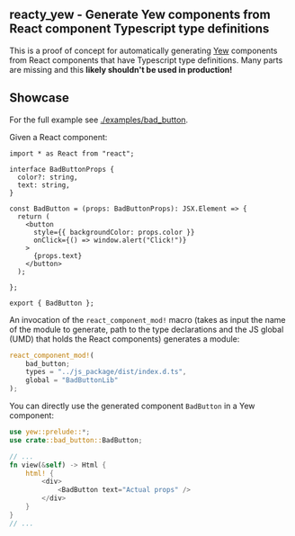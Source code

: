## reacty_yew - Generate Yew components from React component Typescript type definitions

This is a proof of concept for automatically generating [Yew](https://yew.rs/) components from React components that have Typescript type definitions. Many parts are missing and this **likely shouldn't be used in production!**

## Showcase

For the full example see [./examples/bad_button](./examples/bad_button).

Given a React component:

```tsx
import * as React from "react";

interface BadButtonProps {
  color?: string,
  text: string,
}

const BadButton = (props: BadButtonProps): JSX.Element => {
  return (
    <button
      style={{ backgroundColor: props.color }}
      onClick={() => window.alert("Click!")}
    >
      {props.text}
    </button>
  );

};

export { BadButton };
```

An invocation of the `react_component_mod!` macro (takes as input the name of the module to generate, path to the type declarations and the JS global (UMD) that holds the React components) generates a module:

```rust
react_component_mod!(
    bad_button;
    types = "../js_package/dist/index.d.ts",
    global = "BadButtonLib"
);
```

You can directly use the generated component `BadButton` in a Yew component:

```rust
use yew::prelude::*;
use crate::bad_button::BadButton;

// ...
fn view(&self) -> Html {
    html! {
        <div>
            <BadButton text="Actual props" />
        </div>
    }
}
// ...
```
